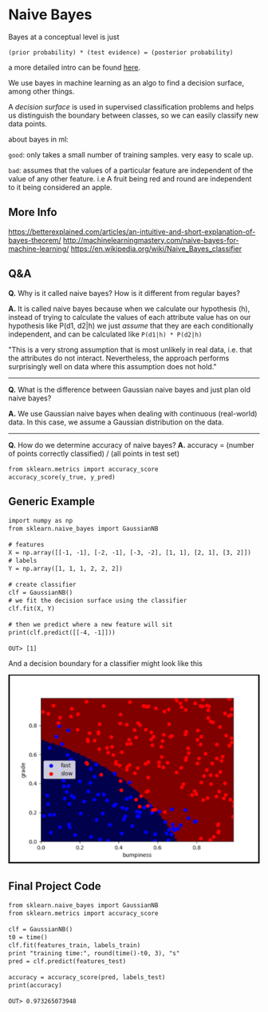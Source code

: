 # Naive Bayes

Bayes at a conceptual level is just

```
(prior probability) * (test evidence) = (posterior probability)
```

a more detailed intro can be found [here](https://betterexplained.com/articles/an-intuitive-and-short-explanation-of-bayes-theorem/).

We use bayes in machine learning as an algo to find a decision surface, among other things.

A _decision surface_ is used in supervised classification problems and helps us
distinguish the boundary between classes, so we can easily classify new data points.

about bayes in ml:

`good`: only takes a small number of training samples. very easy to scale up.

`bad`: assumes that the values of a particular feature are independent of the value
of any other feature. i.e A fruit being red and round are independent to it being
considered an apple.

## More Info

https://betterexplained.com/articles/an-intuitive-and-short-explanation-of-bayes-theorem/
http://machinelearningmastery.com/naive-bayes-for-machine-learning/
https://en.wikipedia.org/wiki/Naive_Bayes_classifier

## Q&A

**Q.** Why is it called naive bayes? How is it different from regular bayes?

**A.** It is called naive bayes because when we calculate our hypothesis (h), instead
of trying to calculate the values of each attribute value has on our hypothesis like
P(d1, d2|h) we just _assume_ that they are each conditionally independent, and
can be calculated like `P(d1|h) * P(d2|h)`

"This is a very strong assumption that is most unlikely in real data, i.e. that
the attributes do not interact. Nevertheless, the approach performs surprisingly
well on data where this assumption does not hold."

---

**Q.** What is the difference between Gaussian naive bayes and just plan old naive bayes?

**A.** We use Gaussian naive bayes when dealing with continuous (real-world) data.
In this case, we assume a Gaussian distribution on the data.

---

**Q.** How do we determine accuracy of naive bayes?
**A.** accuracy = (number of points correctly classified) / (all points in test set)

```
from sklearn.metrics import accuracy_score
accuracy_score(y_true, y_pred)
```

## Generic Example

```
import numpy as np
from sklearn.naive_bayes import GaussianNB

# features
X = np.array([[-1, -1], [-2, -1], [-3, -2], [1, 1], [2, 1], [3, 2]])
# labels
Y = np.array([1, 1, 1, 2, 2, 2])

# create classifier
clf = GaussianNB()
# we fit the decision surface using the classifier
clf.fit(X, Y)

# then we predict where a new feature will sit
print(clf.predict([[-4, -1]]))

OUT> [1]
```

And a decision boundary for a classifier might look like this

![naive_bayes_decision_boundary](assets/naive_bayes_decision_boundary.png)

## Final Project Code

```
from sklearn.naive_bayes import GaussianNB
from sklearn.metrics import accuracy_score

clf = GaussianNB()
t0 = time()
clf.fit(features_train, labels_train)
print "training time:", round(time()-t0, 3), "s"
pred = clf.predict(features_test)

accuracy = accuracy_score(pred, labels_test)
print(accuracy)

OUT> 0.973265073948
```
